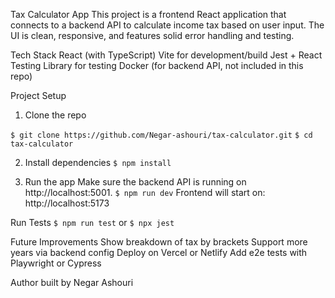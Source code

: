 Tax Calculator App
This project is a frontend React application that connects to a backend API to calculate income tax based on user input. The UI is clean, responsive, and features solid error handling and testing.

Tech Stack
React (with TypeScript)
Vite for development/build
Jest + React Testing Library for testing
Docker (for backend API, not included in this repo)

Project Setup
1. Clone the repo

`$ git clone https://github.com/Negar-ashouri/tax-calculator.git`
`$ cd tax-calculator`

2. Install dependencies
`$ npm install`

3. Run the app
Make sure the backend API is running on http://localhost:5001.
`$ npm run dev`
Frontend will start on: http://localhost:5173

Run Tests
`$ npm run test`
or 
`$ npx jest`

Future Improvements
Show breakdown of tax by brackets
Support more years via backend config
Deploy on Vercel or Netlify
Add e2e tests with Playwright or Cypress

Author
built by Negar Ashouri 